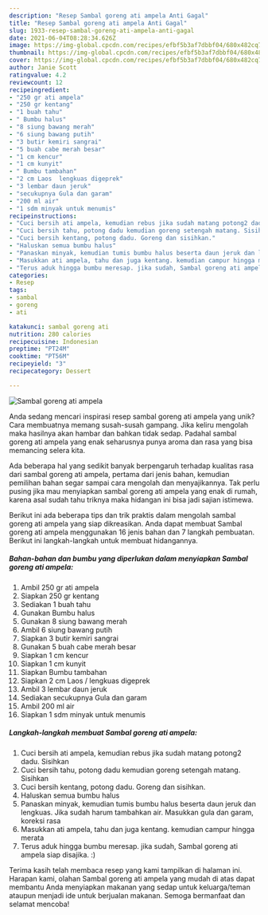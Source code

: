 ```yaml
---
description: "Resep Sambal goreng ati ampela Anti Gagal"
title: "Resep Sambal goreng ati ampela Anti Gagal"
slug: 1933-resep-sambal-goreng-ati-ampela-anti-gagal
date: 2021-06-04T08:28:34.626Z
image: https://img-global.cpcdn.com/recipes/efbf5b3af7dbbf04/680x482cq70/sambal-goreng-ati-ampela-foto-resep-utama.jpg
thumbnail: https://img-global.cpcdn.com/recipes/efbf5b3af7dbbf04/680x482cq70/sambal-goreng-ati-ampela-foto-resep-utama.jpg
cover: https://img-global.cpcdn.com/recipes/efbf5b3af7dbbf04/680x482cq70/sambal-goreng-ati-ampela-foto-resep-utama.jpg
author: Janie Scott
ratingvalue: 4.2
reviewcount: 12
recipeingredient:
- "250 gr ati ampela"
- "250 gr kentang"
- "1 buah tahu"
- " Bumbu halus"
- "8 siung bawang merah"
- "6 siung bawang putih"
- "3 butir kemiri sangrai"
- "5 buah cabe merah besar"
- "1 cm kencur"
- "1 cm kunyit"
- " Bumbu tambahan"
- "2 cm Laos  lengkuas digeprek"
- "3 lembar daun jeruk"
- "secukupnya Gula dan garam"
- "200 ml air"
- "1 sdm minyak untuk menumis"
recipeinstructions:
- "Cuci bersih ati ampela, kemudian rebus jika sudah matang potong2 dadu. Sisihkan"
- "Cuci bersih tahu, potong dadu kemudian goreng setengah matang. Sisihkan"
- "Cuci bersih kentang, potong dadu. Goreng dan sisihkan."
- "Haluskan semua bumbu halus"
- "Panaskan minyak, kemudian tumis bumbu halus beserta daun jeruk dan lengkuas. Jika sudah harum tambahkan air. Masukkan gula dan garam, koreksi rasa"
- "Masukkan ati ampela, tahu dan juga kentang. kemudian campur hingga merata"
- "Terus aduk hingga bumbu meresap. jika sudah, Sambal goreng ati ampela siap disajika. :)"
categories:
- Resep
tags:
- sambal
- goreng
- ati

katakunci: sambal goreng ati 
nutrition: 280 calories
recipecuisine: Indonesian
preptime: "PT24M"
cooktime: "PT56M"
recipeyield: "3"
recipecategory: Dessert

---
```



![Sambal goreng ati ampela](https://img-global.cpcdn.com/recipes/efbf5b3af7dbbf04/680x482cq70/sambal-goreng-ati-ampela-foto-resep-utama.jpg)

Anda sedang mencari inspirasi resep sambal goreng ati ampela yang unik? Cara membuatnya memang susah-susah gampang. Jika keliru mengolah maka hasilnya akan hambar dan bahkan tidak sedap. Padahal sambal goreng ati ampela yang enak seharusnya punya aroma dan rasa yang bisa memancing selera kita.



Ada beberapa hal yang sedikit banyak berpengaruh terhadap kualitas rasa dari sambal goreng ati ampela, pertama dari jenis bahan, kemudian pemilihan bahan segar sampai cara mengolah dan menyajikannya. Tak perlu pusing jika mau menyiapkan sambal goreng ati ampela yang enak di rumah, karena asal sudah tahu triknya maka hidangan ini bisa jadi sajian istimewa.


Berikut ini ada beberapa tips dan trik praktis dalam mengolah sambal goreng ati ampela yang siap dikreasikan. Anda dapat membuat Sambal goreng ati ampela menggunakan 16 jenis bahan dan 7 langkah pembuatan. Berikut ini langkah-langkah untuk membuat hidangannya.

<!--inarticleads1-->

##### Bahan-bahan dan bumbu yang diperlukan dalam menyiapkan Sambal goreng ati ampela:

1. Ambil 250 gr ati ampela
1. Siapkan 250 gr kentang
1. Sediakan 1 buah tahu
1. Gunakan  Bumbu halus
1. Gunakan 8 siung bawang merah
1. Ambil 6 siung bawang putih
1. Siapkan 3 butir kemiri sangrai
1. Gunakan 5 buah cabe merah besar
1. Siapkan 1 cm kencur
1. Siapkan 1 cm kunyit
1. Siapkan  Bumbu tambahan
1. Siapkan 2 cm Laos / lengkuas digeprek
1. Ambil 3 lembar daun jeruk
1. Sediakan secukupnya Gula dan garam
1. Ambil 200 ml air
1. Siapkan 1 sdm minyak untuk menumis




<!--inarticleads2-->

##### Langkah-langkah membuat Sambal goreng ati ampela:

1. Cuci bersih ati ampela, kemudian rebus jika sudah matang potong2 dadu. Sisihkan
1. Cuci bersih tahu, potong dadu kemudian goreng setengah matang. Sisihkan
1. Cuci bersih kentang, potong dadu. Goreng dan sisihkan.
1. Haluskan semua bumbu halus
1. Panaskan minyak, kemudian tumis bumbu halus beserta daun jeruk dan lengkuas. Jika sudah harum tambahkan air. Masukkan gula dan garam, koreksi rasa
1. Masukkan ati ampela, tahu dan juga kentang. kemudian campur hingga merata
1. Terus aduk hingga bumbu meresap. jika sudah, Sambal goreng ati ampela siap disajika. :)




Terima kasih telah membaca resep yang kami tampilkan di halaman ini. Harapan kami, olahan Sambal goreng ati ampela yang mudah di atas dapat membantu Anda menyiapkan makanan yang sedap untuk keluarga/teman ataupun menjadi ide untuk berjualan makanan. Semoga bermanfaat dan selamat mencoba!
